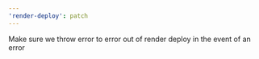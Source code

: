 ```yaml
---
'render-deploy': patch
---
```


Make sure we throw error to error out of render deploy in the event of an error
